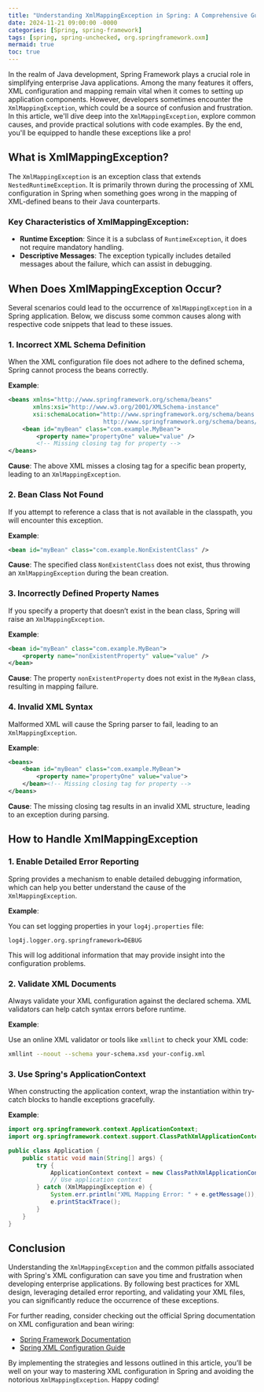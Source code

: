 ```yaml
---
title: "Understanding XmlMappingException in Spring: A Comprehensive Guide"
date: 2024-11-21 09:00:00 -0000
categories: [Spring, spring-framework]
tags: [spring, spring-unchecked, org.springframework.oxm]
mermaid: true
toc: true
---
```



In the realm of Java development, Spring Framework plays a crucial role in simplifying enterprise Java applications. Among the many features it offers, XML configuration and mapping remain vital when it comes to setting up application components. However, developers sometimes encounter the `XmlMappingException`, which could be a source of confusion and frustration. In this article, we'll dive deep into the `XmlMappingException`, explore common causes, and provide practical solutions with code examples. By the end, you'll be equipped to handle these exceptions like a pro!

## What is XmlMappingException?

The `XmlMappingException` is an exception class that extends `NestedRuntimeException`. It is primarily thrown during the processing of XML configuration in Spring when something goes wrong in the mapping of XML-defined beans to their Java counterparts.

### Key Characteristics of XmlMappingException:

- **Runtime Exception**: Since it is a subclass of `RuntimeException`, it does not require mandatory handling.
- **Descriptive Messages**: The exception typically includes detailed messages about the failure, which can assist in debugging.

## When Does XmlMappingException Occur?

Several scenarios could lead to the occurrence of `XmlMappingException` in a Spring application. Below, we discuss some common causes along with respective code snippets that lead to these issues.

### 1. Incorrect XML Schema Definition

When the XML configuration file does not adhere to the defined schema, Spring cannot process the beans correctly.

**Example**:

```xml
<beans xmlns="http://www.springframework.org/schema/beans"
       xmlns:xsi="http://www.w3.org/2001/XMLSchema-instance"
       xsi:schemaLocation="http://www.springframework.org/schema/beans
                           http://www.springframework.org/schema/beans/spring-beans.xsd">
    <bean id="myBean" class="com.example.MyBean">
        <property name="propertyOne" value="value" />
        <!-- Missing closing tag for property -->
</beans>
```

**Cause**: The above XML misses a closing tag for a specific bean property, leading to an `XmlMappingException`.

### 2. Bean Class Not Found

If you attempt to reference a class that is not available in the classpath, you will encounter this exception.

**Example**:

```xml
<bean id="myBean" class="com.example.NonExistentClass" />
```

**Cause**: The specified class `NonExistentClass` does not exist, thus throwing an `XmlMappingException` during the bean creation.

### 3. Incorrectly Defined Property Names

If you specify a property that doesn’t exist in the bean class, Spring will raise an `XmlMappingException`.

**Example**:

```xml
<bean id="myBean" class="com.example.MyBean">
    <property name="nonExistentProperty" value="value" />
</bean>
```

**Cause**: The property `nonExistentProperty` does not exist in the `MyBean` class, resulting in mapping failure.

### 4. Invalid XML Syntax

Malformed XML will cause the Spring parser to fail, leading to an `XmlMappingException`.

**Example**:

```xml
<beans>
    <bean id="myBean" class="com.example.MyBean">
        <property name="propertyOne" value="value">
    </bean><!-- Missing closing tag for property -->
</beans>
```

**Cause**: The missing closing tag results in an invalid XML structure, leading to an exception during parsing.

## How to Handle XmlMappingException

### 1. Enable Detailed Error Reporting

Spring provides a mechanism to enable detailed debugging information, which can help you better understand the cause of the `XmlMappingException`.

**Example**:

You can set logging properties in your `log4j.properties` file:

```properties
log4j.logger.org.springframework=DEBUG
```

This will log additional information that may provide insight into the configuration problems.

### 2. Validate XML Documents

Always validate your XML configuration against the declared schema. XML validators can help catch syntax errors before runtime.

**Example**:

Use an online XML validator or tools like `xmllint` to check your XML code:

```bash
xmllint --noout --schema your-schema.xsd your-config.xml
```

### 3. Use Spring's ApplicationContext

When constructing the application context, wrap the instantiation within try-catch blocks to handle exceptions gracefully.

**Example**:

```java
import org.springframework.context.ApplicationContext;
import org.springframework.context.support.ClassPathXmlApplicationContext;

public class Application {
    public static void main(String[] args) {
        try {
            ApplicationContext context = new ClassPathXmlApplicationContext("applicationContext.xml");
            // Use application context
        } catch (XmlMappingException e) {
            System.err.println("XML Mapping Error: " + e.getMessage());
            e.printStackTrace();
        }
    }
}
```

## Conclusion

Understanding the `XmlMappingException` and the common pitfalls associated with Spring's XML configuration can save you time and frustration when developing enterprise applications. By following best practices for XML design, leveraging detailed error reporting, and validating your XML files, you can significantly reduce the occurrence of these exceptions.

For further reading, consider checking out the official Spring documentation on XML configuration and bean wiring:

- [Spring Framework Documentation](https://docs.spring.io/spring-framework/docs/current/reference/html/core.html#beans)
- [Spring XML Configuration Guide](https://docs.spring.io/spring-framework/docs/current/reference/html/core.html#beans-xml)

By implementing the strategies and lessons outlined in this article, you’ll be well on your way to mastering XML configuration in Spring and avoiding the notorious `XmlMappingException`. Happy coding!